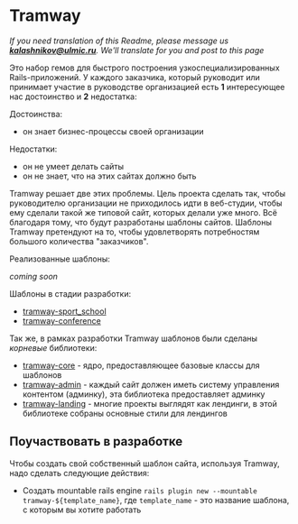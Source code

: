 # Tramway

*If you need translation of this Readme, please message us **kalashnikov@ulmic.ru**. We'll translate for you and post to this page*

Это набор гемов для быстрого построения узкоспециализированных Rails-приложений.
У каждого заказчика, который руководит или принимает участие в руководстве организацией есть **1** интересующее нас достоинство и **2** недостатка:

Достоинства:
* он знает бизнес-процессы своей организации

Недостатки:
* он не умеет делать сайты
* он не знает, что на этих сайтах должно быть

Tramway решает две этих проблемы. Цель проекта сделать так, чтобы руководителю организации не приходилось идти в веб-студии, чтобы ему сделали такой же типовой сайт, которых делали уже много. Всё благодаря тому, что будут разработаны шаблоны сайтов. Шаблоны Tramway претендуют на то, чтобы удовлетворять потребностям большого количества "заказчиков".

Реализованные шаблоны:

*coming soon*

Шаблоны в стадии разработки:

* [tramway-sport_school](https://github.com/ulmic/tramway-sport_school)
* [tramway-conference](https://github.com/ulmic/tramway-conference)

Так же, в рамках разработки Tramway шаблонов были сделаны *корневые* библиотеки:

* [tramway-core](https://github.com/ulmic/tramway-core) - ядро, предоставляющее базовые классы для шаблонов
* [tramway-admin](https://github.com/ulmic/tramway-admin) - каждый сайт должен иметь систему управления контентом (админку), эта библиотека предоставляет админку
* [tramway-landing](https://github.com/ulmic/tramway-landing) - многие проекты выглядят как лендинги, в этой библиотеке собраны основные стили для лендингов


## Поучаствовать в разработке

Чтобы создать свой собственный шаблон сайта, используя Tramway, надо сделать следующие действия:

* Создать mountable rails engine `rails plugin new --mountable tramway-${template_name}`, где `template_name` - это название шаблона, с которым вы хотите работать
